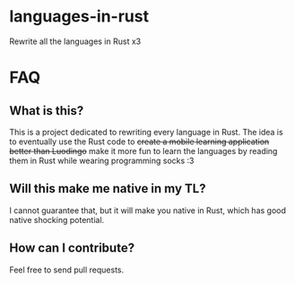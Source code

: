 # languages-in-rust
Rewrite all the languages in Rust x3

# FAQ
## What is this?

This is a project dedicated to rewriting every language in Rust. The idea is to eventually use the Rust code to ~~create a mobile learning application better than Luodingo~~ make it more fun to learn the languages by reading them in Rust while wearing programming socks :3

## Will this make me native in my TL?

I cannot guarantee that, but it will make you native in Rust, which has good native shocking potential.

## How can I contribute?

Feel free to send pull requests.
